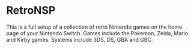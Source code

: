 # RetroNSP
This is a full setup of a collection of retro Nintendo games on the home page of your Nintendo Switch. Games include the Pokemon, Zelda, Mario and Kirby games. Systems include 3DS, DS, GBA and GBC.

